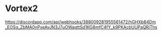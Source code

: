 # Vortex2
https://discordapp.com/api/webhooks/388009281955561472/hGHXb84Dm_EOSg_ZbMA0nPxeAvJN3J7uOWaqttSd1KG8mfC4fY_k9PKAcbUUPaQRiThs
